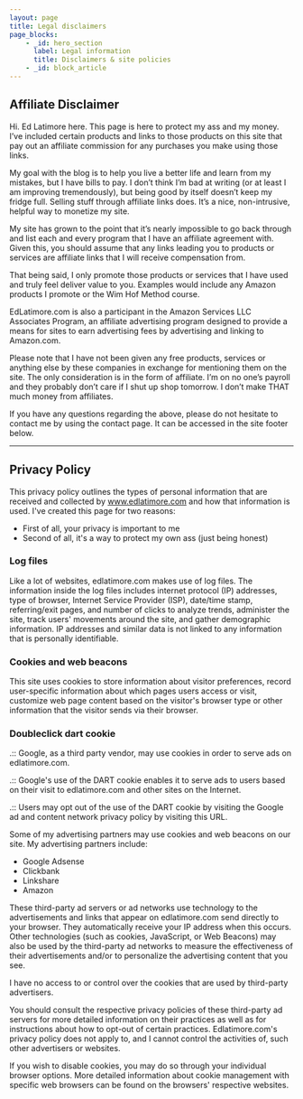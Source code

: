 ```yaml
---
layout: page
title: Legal disclaimers
page_blocks:
    - _id: hero_section
      label: Legal information
      title: Disclaimers & site policies
    - _id: block_article
---
```


## Affiliate Disclaimer

Hi. Ed Latimore here. This page is here to protect my ass and my money. I’ve included certain products and links to those products on this site that pay out an affiliate commission for any purchases you make using those links.

My goal with the blog is to help you live a better life and learn from my mistakes, but I have bills to pay. I don’t think I’m bad at writing (or at least I am improving tremendously), but being good by itself doesn’t keep my fridge full. Selling stuff through affiliate links does. It’s a nice, non-intrusive, helpful way to monetize my site.

My site has grown to the point that it’s nearly impossible to go back through and list each and every program that I have an affiliate agreement with. Given this, you should assume that any links leading you to products or services are affiliate links that I will receive compensation from.

That being said, I only promote those products or services that I have used and truly feel deliver value to you. Examples would include any Amazon products I promote or the Wim Hof Method course.

EdLatimore.com is also a participant in the Amazon Services LLC Associates Program, an affiliate advertising program designed to provide a means for sites to earn advertising fees by advertising and linking to Amazon.com.

Please note that I have not been given any free products, services or anything else by these companies in exchange for mentioning them on the site. The only consideration is in the form of affiliate. I’m on no one’s payroll and they probably don’t care if I shut up shop tomorrow. I don’t make THAT much money from affiliates.

If you have any questions regarding the above, please do not hesitate to contact me by using the contact page. It can be accessed in the site footer below.

---

## Privacy Policy

This privacy policy outlines the types of personal information that are received and collected by www.edlatimore.com and how that information is used. I've created this page for two reasons:

* First of all, your privacy is important to me
* Second of all, it's a way to protect my own ass (just being honest)

### Log files

Like a lot of websites, edlatimore.com makes use of log files. The information inside the log files includes internet protocol (IP) addresses, type of browser, Internet Service Provider (ISP), date/time stamp, referring/exit pages, and number of clicks to analyze trends, administer the site, track users' movements around the site, and gather demographic information. IP addresses and similar data is not linked to any information that is personally identifiable.

### Cookies and web beacons

This site uses cookies to store information about visitor preferences, record user-specific information about which pages users access or visit, customize web page content based on the visitor's browser type or other information that the visitor sends via their browser.

### Doubleclick dart cookie

.:: Google, as a third party vendor, may use cookies in order to serve ads on edlatimore.com.

.:: Google's use of the DART cookie enables it to serve ads to users based on their visit to edlatimore.com and other sites on the Internet.

.:: Users may opt out of the use of the DART cookie by visiting the Google ad and content network privacy policy by visiting this URL.

Some of my advertising partners may use cookies and web beacons on our site. My advertising partners include:

* Google Adsense
* Clickbank
* Linkshare
* Amazon

These third-party ad servers or ad networks use technology to the advertisements and links that appear on edlatimore.com send directly to your browser. They automatically receive your IP address when this occurs. Other technologies (such as cookies, JavaScript, or Web Beacons) may also be used by the third-party ad networks to measure the effectiveness of their advertisements and/or to personalize the advertising content that you see.

I have no access to or control over the cookies that are used by third-party advertisers.

You should consult the respective privacy policies of these third-party ad servers for more detailed information on their practices as well as for instructions about how to opt-out of certain practices. Edlatimore.com's privacy policy does not apply to, and I cannot control the activities of, such other advertisers or websites.

If you wish to disable cookies, you may do so through your individual browser options. More detailed information about cookie management with specific web browsers can be found on the browsers' respective websites.